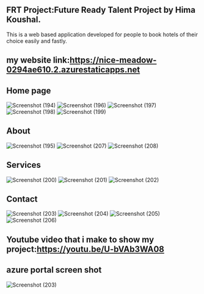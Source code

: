 ## FRT Project:Future Ready Talent Project by Hima Koushal.
This is a web based application developed for people to book hotels of their choice easily and fastly.

## my website link:https://nice-meadow-0294ae610.2.azurestaticapps.net

## Home page
![Screenshot (194)](https://github.com/HimaKoushal/finalproject/blob/main/Screen%20shots/Home/Screenshot%20(194).png)
![Screenshot (196)](https://github.com/HimaKoushal/finalproject/blob/main/Screen%20shots/Home/Screenshot%20(196).png)
![Screenshot (197)](https://github.com/HimaKoushal/finalproject/blob/main/Screen%20shots/Home/Screenshot%20(197).png)
![Screenshot (198)](https://github.com/HimaKoushal/finalproject/blob/main/Screen%20shots/Home/Screenshot%20(198).png)
![Screenshot (199)](https://github.com/HimaKoushal/finalproject/blob/main/Screen%20shots/Home/Screenshot%20(199).png)



## About
![Screenshot (195)](https://github.com/HimaKoushal/finalproject/blob/main/Screen%20shots/About/Screenshot%20(195).png)
![Screenshot (207)](https://github.com/HimaKoushal/finalproject/blob/main/Screen%20shots/About/Screenshot%20(207).png)
![Screenshot (208)](https://github.com/HimaKoushal/finalproject/blob/main/Screen%20shots/About/Screenshot%20(208).png)



## Services
![Screenshot (200)](https://github.com/HimaKoushal/finalproject/blob/main/Screen%20shots/Services/Screenshot%20(200).png)
![Screenshot (201)](https://github.com/HimaKoushal/finalproject/blob/main/Screen%20shots/Services/Screenshot%20(201).png)
![Screenshot (202)](https://github.com/HimaKoushal/finalproject/blob/main/Screen%20shots/Services/Screenshot%20(202).png)



## Contact
![Screenshot (203)](https://github.com/HimaKoushal/finalproject/blob/main/Screen%20shots/Contact/Screenshot%20(203).png)
![Screenshot (204)](https://github.com/HimaKoushal/finalproject/blob/main/Screen%20shots/Contact/Screenshot%20(204).png)
![Screenshot (205)](https://github.com/HimaKoushal/finalproject/blob/main/Screen%20shots/Contact/Screenshot%20(205).png)
![Screenshot (206)](https://github.com/HimaKoushal/finalproject/blob/main/Screen%20shots/Contact/Screenshot%20(206).png)


## Youtube video that i make to show my project:https://youtu.be/U-bVAb3WA08


## azure portal screen shot
![Screenshot (203)](https://github.com/HimaKoushal/finalproject/blob/main/Screen%20shots/Screenshot%20(210).png?raw=true)


